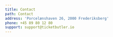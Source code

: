 ```yaml
---
title: Contact
path: Contact
address: 'Porcelænshaven 26, 2000 Frederiksberg'
phone: +45 89 80 12 80
support: support@ticketbutler.io
---
```


